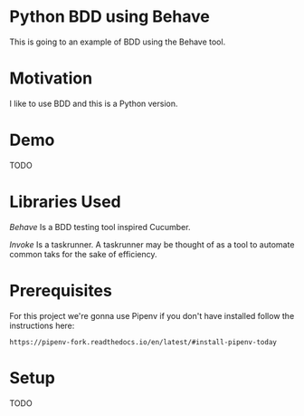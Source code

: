 # Python BDD using Behave

This is going to an example of BDD using the Behave tool.

# Motivation

I like to use BDD and this is a Python version.

# Demo

TODO

# Libraries Used

*Behave* Is a BDD testing tool inspired Cucumber.

*Invoke* Is a taskrunner. A taskrunner may be thought of as a tool to automate common taks for the sake of efficiency.

# Prerequisites

For this project we're gonna use Pipenv if you don't have installed follow 
the instructions here:

```http
https://pipenv-fork.readthedocs.io/en/latest/#install-pipenv-today
```

# Setup

TODO
